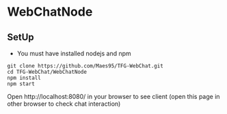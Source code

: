 # WebChatNode

## SetUp

* You must have installed nodejs and npm

```
git clone https://github.com/Maes95/TFG-WebChat.git
cd TFG-WebChat/WebChatNode
npm install
npm start
```

Open http://localhost:8080/ in your browser to see client (open this page in other browser to check chat interaction)
